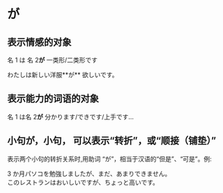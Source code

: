 # が

## 表示情感的对象

名 1 は 名 2**が** 一类形/二类形です

<sentences>
  <div>わたしは新しい洋服**が** 欲しいです。</div>
</sentences>

## 表示能力的词语的对象

名 1 は名 2**が** 分かります/できです/上手です…

## 小句が，小句， 可以表示“转折”，或“顺接（铺垫）”

表示两个小句的转折关系时,用助词 “が”，相当于汉语的“但是”、“可是”。例:

<sentences>
  <div>3 か月パソコを勉強しましたが、まだ、あまりできません。</div>
  <div>このレストランはおいしいですが、ちょっと高いです。</div>
</sentences>
